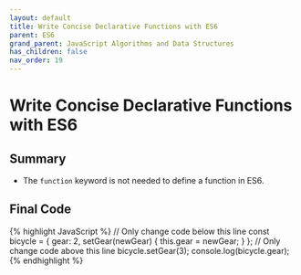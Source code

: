```yaml
---
layout: default
title: Write Concise Declarative Functions with ES6
parent: ES6
grand_parent: JavaScript Algorithms and Data Structures
has_children: false
nav_order: 19
---
```

# Write Concise Declarative Functions with ES6
## Summary
- The `function` keyword is not needed to define a function in ES6.

## Final Code

{% highlight JavaScript %}
// Only change code below this line
const bicycle = {
  gear: 2,
  setGear(newGear) {
    this.gear = newGear;
  }
};
// Only change code above this line
bicycle.setGear(3);
console.log(bicycle.gear);
{% endhighlight %}